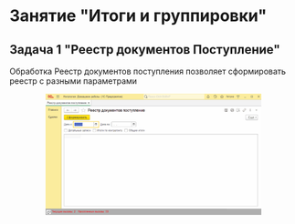 # Занятие "Итоги и группировки"

## Задача 1 "Реестр документов Поступление"
Обработка Реестр документов поступления позволяет сформировать реестр с разными параметрами

<p align="center" width="100%">
  <img width="75%" src="img/example-6-3-1.gif"> 
</p>



  
